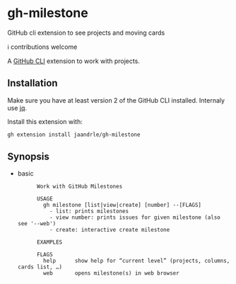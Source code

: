 # gh-milestone
GitHub cli extension to see projects and moving cards

ℹ️ contributions welcome

A [GitHub CLI](https://cli.github.com/) extension to work with projects.

## Installation

Make sure you have at least version 2 of the GitHub CLI installed. Internaly use [jq](https://stedolan.github.io/jq/).

Install this extension with:
```bash
gh extension install jaandrle/gh-milestone
```

## Synopsis
- basic
  ```text
        Work with GitHub Milestones

        USAGE
          gh milestone [list|view|create] [number] --[FLAGS]
            - list: prints milestones
            - view number: prints issues for given milestone (also see '--web')
            - create: interactive create milestone

        EXAMPLES

        FLAGS
          help      show help for “current level” (projects, columns, cards list, …)
          web       opens milestone(s) in web browser
  ```
